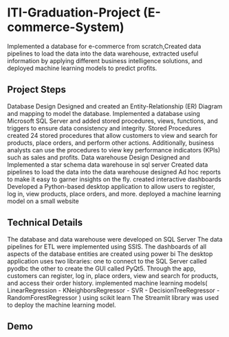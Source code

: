 # ITI-Graduation-Project (E-commerce-System)
Implemented a database for e-commerce from scratch,Created data pipelines to load the data into the data warehouse, extracted useful information by applying different business intelligence solutions, and deployed machine learning models to predict profits.
## Project Steps
Database Design
Designed and created an Entity-Relationship (ER) Diagram and mapping to model the database.
Implemented a database using Microsoft SQL Server and added stored procedures, views, functions, and triggers to ensure data consistency and integrity.
Stored Procedures
created 24 stored procedures that allow customers to view and search for products, place orders, and perform other actions. Additionally, business analysts can use the procedures to view key performance indicators (KPIs) such as sales and profits.
Data warehouse Design
Designed and Implemented a star schema data warehouse in sql server
Created data pipelines to load the data into the data warehouse
designed Ad hoc reports to make it easy to garner insights on the fly.
created interactive dashboards
Developed a Python-based desktop application to allow users to register, log in, view products, place orders, and more.
deployed a machine learning model on a small website
## Technical Details
The database and data warehouse were developed on SQL Server
The data pipelines for ETL were implemented using SSIS.
The dashboards of all aspects of the database entities are created using power bi
The desktop application uses two libraries:
one to connect to the SQL Server called pyodbc
the other to create the GUI called PyQt5.
Through the app, customers can register, log in, place orders, view and search for products, and access their order history.
implemented machine learning models( LinearRegression - KNeighborsRegressor - SVR - DecisionTreeRegressor - RandomForestRegressor ) using scikit learn
The Streamlit library was used to deploy the machine learning model.
## Demo
